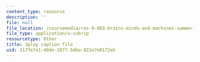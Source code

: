 ```yaml
---
content_type: resource
description: ''
file: null
file_location: /coursemedia/res-9-003-brains-minds-and-machines-summer-course-summer-2015/3177e7e140de28775dba822e7e0172eb_svW8NV1A6k.srt
file_type: application/x-subrip
resourcetype: Other
title: 3play caption file
uid: 3177e7e1-40de-2877-5dba-822e7e0172eb
---
```

